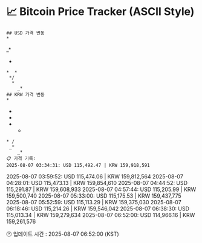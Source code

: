 # 📈 Bitcoin Price Tracker (ASCII Style)
    ## USD 가격 변동 
    *         
 _*       
          
   *      
    *  *  
     */   
      *   
        _*
    ## KRW 가격 변동
    *         
  *       
 *        
          
   *   *  
    * /   
     _*   
        _*
    📋 가격 기록:
    2025-08-07 03:34:31: USD 115,492.47 | KRW 159,918,591
2025-08-07 03:59:52: USD 115,474.06 | KRW 159,812,564
2025-08-07 04:28:01: USD 115,473.13 | KRW 159,854,610
2025-08-07 04:44:52: USD 115,291.87 | KRW 159,608,933
2025-08-07 04:57:44: USD 115,205.99 | KRW 159,500,740
2025-08-07 05:33:00: USD 115,175.53 | KRW 159,437,775
2025-08-07 05:52:59: USD 115,113.29 | KRW 159,375,030
2025-08-07 06:18:46: USD 115,214.26 | KRW 159,546,042
2025-08-07 06:38:30: USD 115,013.34 | KRW 159,279,634
2025-08-07 06:52:00: USD 114,966.16 | KRW 159,261,576
    
🕐 업데이트 시간 : 2025-08-07 06:52:00 (KST)
